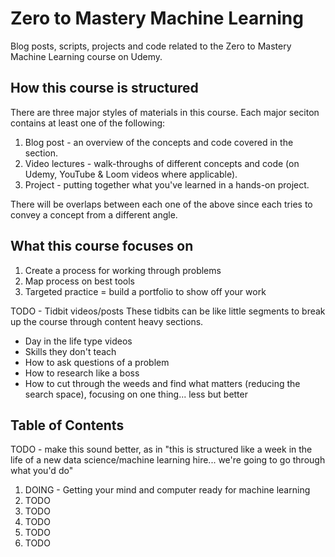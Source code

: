 # Zero to Mastery Machine Learning

Blog posts, scripts, projects and code related to the Zero to Mastery Machine Learning course on Udemy.

## How this course is structured

There are three major styles of materials in this course. Each major seciton contains at least one of the following:

1. Blog post - an overview of the concepts and code covered in the section.
2. Video lectures - walk-throughs of different concepts and code (on Udemy, YouTube & Loom videos where applicable).
3. Project - putting together what you've learned in a hands-on project.

There will be overlaps between each one of the above since each tries to convey a concept from a different angle.

## What this course focuses on

1. Create a process for working through problems
2. Map process on best tools
3. Targeted practice = build a portfolio to show off your work

TODO - Tidbit videos/posts
These tidbits can be like little segments to break up the course through content heavy sections.
- Day in the life type videos
- Skills they don't teach
- How to ask questions of a problem
- How to research like a boss
- How to cut through the weeds and find what matters (reducing the search space), focusing on one thing... less but better

## Table of Contents
TODO - make this sound better, as in "this is structured like a week in the life of a new data science/machine learning hire... we're going to go through what you'd do"
1. DOING - Getting your mind and computer ready for machine learning
2. TODO
3. TODO
4. TODO
5. TODO
6. TODO
